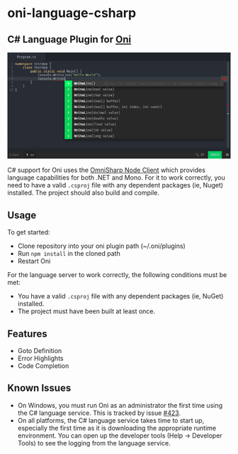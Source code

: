 # oni-language-csharp
## C# Language Plugin for [Oni](https://github.com/extr0py/oni) 

![screenshot](screenshot.png)

C# support for Oni uses the [OmniSharp Node Client](https://github.com/OmniSharp/omnisharp-node-client) which provides language capabilities for both .NET and Mono. For it to work correctly, you need to have a valid `.csproj` file with any dependent packages (ie, Nuget) installed. The project should also build and compile.

## Usage

To get started:

- Clone repository into your oni plugin path (~/.oni/plugins)
- Run `npm install` in the cloned path
- Restart Oni

For the language server to work correctly, the following conditions must be met:
- You have a valid `.csproj` file with any dependent packages (ie, NuGet) installed.
- The project must have been built at least once.

## Features

- Goto Definition
- Error Highlights
- Code Completion

## Known Issues

- On Windows, you must run Oni as an administrator the first time using the C# language service. This is tracked by issue [#423](https://github.com/extr0py/oni/issues/423).
- On all platforms, the C# language service takes time to start up, especially the first time as it is downloading the appropriate runtime environment. You can open up the developer tools (Help -> Developer Tools) to see the logging from the language service.
